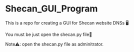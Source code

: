# Shecan_GUI_Program
This is a repo for creating a GUI for Shecan website DNSs 🖥️

You must be just open the shecan.py file🐍

Note⚠️: open the shecan.py file as adminitrator.
